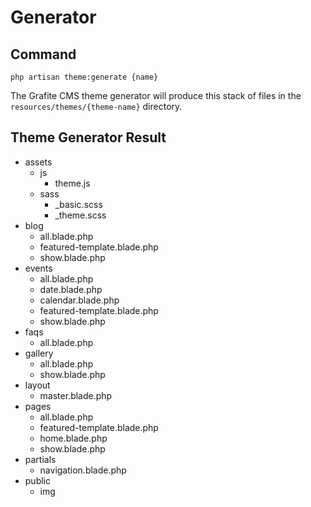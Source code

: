 # Generator

## Command
```
php artisan theme:generate {name}
```

The Grafite CMS theme generator will produce this stack of files in the `resources/themes/{theme-name}` directory.

Theme Generator Result
------
* assets
    * js
        * theme.js
    * sass
        * _basic.scss
        * _theme.scss
* blog
    * all.blade.php
    * featured-template.blade.php
    * show.blade.php
* events
    * all.blade.php
    * date.blade.php
    * calendar.blade.php
    * featured-template.blade.php
    * show.blade.php
* faqs
    * all.blade.php
* gallery
    * all.blade.php
    * show.blade.php
* layout
    * master.blade.php
* pages
    * all.blade.php
    * featured-template.blade.php
    * home.blade.php
    * show.blade.php
* partials
    * navigation.blade.php
* public
    * img

